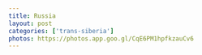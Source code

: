 ```yaml
---
title: Russia
layout: post
categories: ['trans-siberia']
photos: https://photos.app.goo.gl/CqE6PM1hpfkzauCv6
---
```


